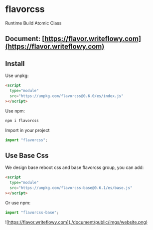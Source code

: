 # flavorcss

Runtime Build Atomic Class

## Document: [https://flavor.writeflowy.com](https://flavor.writeflowy.com)

## Install

Use unpkg:

```html
<script
  type="module"
  src="https://unpkg.com/flavorcss@0.6.0/es/index.js"
></script>
```

Use npm:

```sh
npm i flavorcss
```

Import in your project

```js
import "flavorcss";
```

## Use Base Css

We design base reboot css and base flavorcss group, you can add:

```html
<script
  type="module"
  src="https://unpkg.com/flavorcss-base@0.6.1/es/base.js"
></script>
```

Or use npm:

```js
import "flavorcss-base";
```

![https://flavor.writeflowy.com](./document/public/imgs/website.png)
